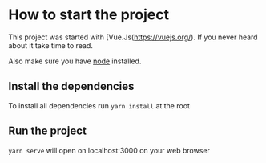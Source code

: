 # How to start the project

This project was started with [Vue.Js(https://vuejs.org/).
If you never heard about it take time to read.

Also make sure you have [node](https://nodejs.org/en/) installed.

## Install the dependencies

To install all dependencies run `yarn install` at the root

## Run the project

`yarn serve` will open on localhost:3000 on your web browser